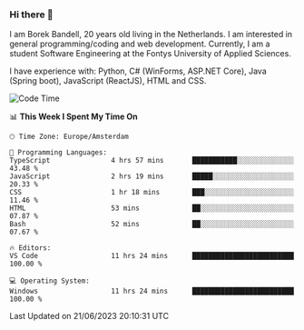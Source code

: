 ### Hi there 👋

I am Borek Bandell, 20 years old living in the Netherlands. I am interested in general programming/coding and web development. Currently, I am a student Software Engineering at the Fontys University of Applied Sciences.

I have experience with: Python, C# (WinForms, ASP.NET Core), Java (Spring boot), JavaScript (ReactJS), HTML and CSS.

<!--START_SECTION:waka-->
![Code Time](http://img.shields.io/badge/Code%20Time-631%20hrs%201%20min-blue)

📊 **This Week I Spent My Time On** 

```text
🕑︎ Time Zone: Europe/Amsterdam

💬 Programming Languages: 
TypeScript               4 hrs 57 mins       ███████████░░░░░░░░░░░░░░   43.48 % 
JavaScript               2 hrs 19 mins       █████░░░░░░░░░░░░░░░░░░░░   20.33 % 
CSS                      1 hr 18 mins        ███░░░░░░░░░░░░░░░░░░░░░░   11.46 % 
HTML                     53 mins             ██░░░░░░░░░░░░░░░░░░░░░░░   07.87 % 
Bash                     52 mins             ██░░░░░░░░░░░░░░░░░░░░░░░   07.67 % 

🔥 Editors: 
VS Code                  11 hrs 24 mins      █████████████████████████   100.00 % 

💻 Operating System: 
Windows                  11 hrs 24 mins      █████████████████████████   100.00 % 
```


 Last Updated on 21/06/2023 20:10:31 UTC
<!--END_SECTION:waka-->

<!--**tcBorek2002/tcBorek2002** is a ✨ _special_ ✨ repository because its `README.md` (this file) appears on your GitHub profile.

Here are some ideas to get you started:

- 🔭 I’m currently working on ...
- 🌱 I’m currently learning ...
- 👯 I’m looking to collaborate on ...
- 🤔 I’m looking for help with ...
- 💬 Ask me about ...
- 📫 How to reach me: ...
- 😄 Pronouns: ...
- ⚡ Fun fact: ...
-->
